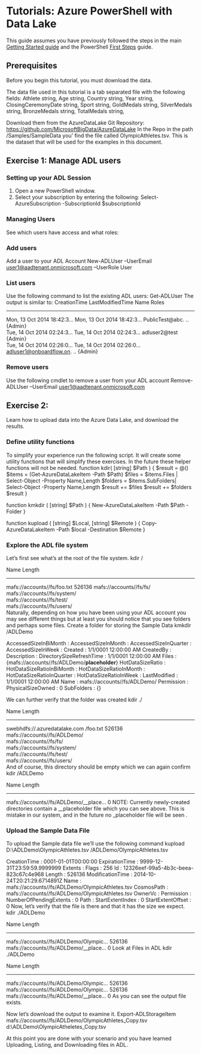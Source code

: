 # Tutorials: Azure PowerShell with Data Lake

This guide assumes you have previously followed the steps in the main [Getting Started guide](../GettingStarted.md) and the PowerShell [First Steps](FirstSteps.md) guide.

## Prerequisites
Before you begin this tutorial, you must download the data.

The data file used in this tutorial is a tab separated file with the following fields:
Athlete              string,
Age                  string,
Country              string,
Year                 string,
ClosingCeremonyDate  string,
Sport                string,
GoldMedals           string,
SilverMedals         string,
BronzeMedals         string,
TotalMedals          string,

Download them from the AzureDataLake Git Repository:
https://github.com/MicrosoftBigData/AzureDataLake
In the Repo in the path /Samples/SampleData you’ find the file called OlympicAthletes.tsv. This is the dataset that will be used for the examples in this document. 

## Exercise 1: Manage ADL users
### Setting up your ADL Session
1.	Open a new PowerShell window.
2.	Select your subscription by entering the following:
Select-AzureSubscription -SubscriptionId $subscriptionId

### Managing Users 
See which users have access and what roles:

### Add users
Add a user to your ADL Account
New-ADLUser –UserEmail user1@aadtenant.onmicrosoft.com –UserRole User 

### List users
Use the following command to list the existing ADL users:
Get-ADLUser 
The output is similar to:
CreationTime                LastModifiedTime            Name                        Roles                      
------------                ----------------            ----                        -----                      
Mon, 13 Oct 2014 18:42:3... Mon, 13 Oct 2014 18:42:3... PublicTest@abc.          .. {Admin}                    
Tue, 14 Oct 2014 02:24:3... Tue, 14 Oct 2014 02:24:3... adluser2@test               {Admin}                    
Tue, 14 Oct 2014 02:26:0... Tue, 14 Oct 2014 02:26:0... adluser1@onboardflow.on. .. {Admin}                    

### Remove users
Use the following cmdlet to remove a user from your ADL account
Remove-ADLUser –UserEmail user1@aadtenant.onmicrosoft.com 

## Exercise 2: 
Learn how to upload data into the Azure Data Lake, and download the results.

### Define utility functions
To simplify your experience run the following script. It will create some utility functions that will simplify these exercises. In the future these helper functions will not be needed.
function kdir( [string] $Path )
{
    $result = @()
    $items = (Get-AzureDataLakeItem -Path $Path)
    $files = $items.Files | Select-Object -Property Name,Length
    $folders = $items.SubFolders| Select-Object -Property Name,Length
    $result += $files 
    $result += $folders
    $result
}

function kmkdir ( [string] $Path )
{
    New-AzureDataLakeItem -Path $Path -Folder 
}


function kupload ( [string] $Local, [string] $Remote )
{
    Copy-AzureDataLakeItem -Path $local -Destination $Remote
}

### Explore the ADL file system
Let’s first see what’s at the root of the file system.
kdir /

Name                                                                          Length
----                                                                          ------
mafs://accounts/<Your ADL Account name>/fs/foo.txt                           526136
mafs://accounts/<Your ADL Account name>/fs/fs/                                                          
mafs://accounts/<Your ADL Account name>/fs/system/                                                      
mafs://accounts/<Your ADL Account name>/fs/test/                                                        
mafs://accounts/<Your ADL Account name>/fs/users/                                                       
Naturally, depending on how you have been using your ADL account you may see different things but at least you should notice that you see folders and perhaps some files.
Create a folder for storing the Sample Data
kmkdir /ADLDemo

AccessedSizeInBiMonth     : 
AccessedSizeInMonth       : 
AccessedSizeInQuarter     : 
AccessedSizeInWeek        : 
Created                   : 1/1/0001 12:00:00 AM
CreatedBy                 : 
Description               : 
DirectorySizeRefreshTime  : 1/1/0001 12:00:00 AM
Files                     : {mafs://accounts/<Your ADL Account name>/fs/ADLDemo/__placeholder__}
HotDataSizeRatio          : 
HotDataSizeRatioInBiMonth : 
HotDataSizeRatioInMonth   : 
HotDataSizeRatioInQuarter : 
HotDataSizeRatioInWeek    : 
LastModified              : 1/1/0001 12:00:00 AM
Name                      : mafs://accounts/<Your ADL Account name>/fs/ADLDemo/
Permission                : 
PhysicalSizeOwned         : 0
SubFolders                : {}

We can further verify that the folder was created
kdir ./

Name                                                                          Length
----                                                                          ------
swebhdfs://<Your ADL Account name>.azuredatalake.com /foo.txt                                                526136
mafs://accounts/<Your ADL Account name>/fs/ADLDemo/  
mafs://accounts/<Your ADL Account name>/fs/fs/                                                          
mafs://accounts/<Your ADL Account name>/fs/system/                                                      
mafs://accounts/<Your ADL Account name>/fs/test/                                                        
mafs://accounts/<Your ADL Account name>/fs/users/                                                       
And of course, this directory should be empty which we can again confirm
kdir /ADLDemo

Name                                                                          Length
----                                                                          ------
mafs://accounts/<Your ADL Account name>/fs/ADLDemo/__place...                                         0
NOTE: Currently newly-created directories contain a __placeholder file which you can see above. This is mistake in our system, and in the future no _placeholder file will be seen .

### Upload the Sample Data File
To upload the Sample data file we’ll use the following command
kupload D:\ADLDemo\OlympicAthletes.tsv /ADLDemo/OlympicAthletes.tsv


CreationTime           : 0001-01-01T00:00:00
ExpirationTime         : 9999-12-31T23:59:59.9999999
Extents                : 
Flags                  : 256
Id                     : 12326eef-99a5-4b3c-beea-823c67c4e968
Length                 : 526136
ModificationTime       : 2014-10-24T20:21:29.6714891Z
Name                   : mafs://accounts/<Your ADL Account name>/fs/ADLDemo/OlympicAthletes.tsv
CosmosPath             : mafs://accounts/<Your ADL Account name>/fs/ADLDemo/OlympicAthletes.tsv
OwnerVc                : 
Permission             : 
NumberOfPendingExtents : 0
Path                   : 
StartExtentIndex       : 0
StartExtentOffset      : 0
Now, let’s verify that the file is there and that it has the size we expect.
kdir ./ADLDemo

Name                                                                          Length
----                                                                          ------
mafs://accounts/<Your ADL Account name>/fs/ADLDemo/Olympic...                                    526136
mafs://accounts/<Your ADL Account name>/fs/ADLDemo/__place...                                         0
Look at Files in ADL
kdir ./ADLDemo

Name                                                                          Length
----                                                                          ------
mafs://accounts/<Your ADL Account name>/fs/ADLDemo/Olympic...               526136
mafs://accounts/<Your ADL Account name>/fs/ADLDemo/Olympic...               526136
mafs://accounts/<Your ADL Account name>/fs/ADLDemo/__place...                    0
As you can see the output file exists.

Now let’s download the output to examine it.
Export-ADLStorageItem mafs://accounts/<Your ADL Account name>/fs/ADLDemo/OlympicAthletes_Copy.tsv d:\ADLDemo\OlympicAtheletes_Copy.tsv

At this point you are done with your scenario and you have learned Uploading, Listing, and Downloading files in ADL.

